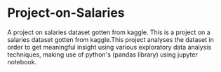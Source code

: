 # Project-on-Salaries
A project on salaries dataset gotten from kaggle.
This is a project on a salaries dataset gotten from kaggle.This project analyses the dataset in order to get meaningful insight using various exploratory
data analysis techniques, making use of python's (pandas library) using jupyter notebook.  
